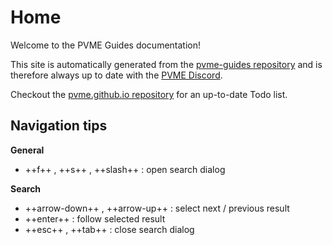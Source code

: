 # Home

Welcome to the PVME Guides documentation!

This site is automatically generated from the [pvme-guides repository](https://github.com/pvme/pvme-guides) and is therefore always up to date with the [PVME Discord](https://discord.gg/6djqFVN).

Checkout the [pvme.github.io repository](https://github.com/pvme/pvme.github.io) for an up-to-date Todo list.

## Navigation tips
**General**

* ++f++ , ++s++ , ++slash++ : open search dialog

**Search**

* ++arrow-down++ , ++arrow-up++ : select next / previous result
* ++enter++ : follow selected result
* ++esc++ , ++tab++ : close search dialog
